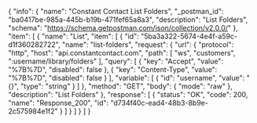 {
  "info": {
    "name": "Constant Contact List Folders",
    "_postman_id": "ba0417be-985a-445b-b19b-471fef65a8a3",
    "description": "List Folders",
    "schema": "https://schema.getpostman.com/json/collection/v2.0.0/"
  },
  "item": [
    {
      "name": "List",
      "item": [
        {
          "id": "5ba3a322-5674-4e4f-a59c-d1f360282722",
          "name": "list-folders",
          "request": {
            "url": {
              "protocol": "http",
              "host": "api.constantcontact.com",
              "path": [
                "ws",
                "customers",
                ":username/library/folders"
              ],
              "query": [
                {
                  "key": "Accept",
                  "value": "%7B%7D",
                  "disabled": false
                },
                {
                  "key": "Content-Type",
                  "value": "%7B%7D",
                  "disabled": false
                }
              ],
              "variable": [
                {
                  "id": "username",
                  "value": "{}",
                  "type": "string"
                }
              ]
            },
            "method": "GET",
            "body": {
              "mode": "raw"
            },
            "description": "List Folders"
          },
          "response": [
            {
              "status": "OK",
              "code": 200,
              "name": "Response_200",
              "id": "d734f40c-ead4-48b3-8b9e-2c575984e1f2"
            }
          ]
        }
      ]
    }
  ]
}